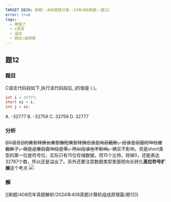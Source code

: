 ```yaml
---
TARGET DECK: 刷题::408真题分类::24年408真题::题12
error: true
tags:
  - 做错了
  - c语言
  - 溢出
  - 题目/选择题
---
```

## 题12
### 题目
C语言代码段如下,执行该代码段后, j的值是 (   )。
```c
int i = 32777;
short si = i;
int j = si;
```
A. -32777
B. -32759
C. 32759
D. 32777
### 分析
~~[[C语言]]的类型转换长类型像短类型转换应该是向前截断，应该是前面的16位被截断了，但是这里前面16位是零，所以应该也不影响。~~确实不影响，但是short类型的第一位是符号位，实际只有15位存储数据，而15个比特，除掉0，还能表达32767个数，所以还是溢出了。另外还要注意数据类型里面短向长转化**高位符号扩展**这个考点
![](https://img.hwenyi.live/202412140007218.webp)
### 解
[[刷题/408历年真题解析/2024年408真题计算机组成原理篇/题12]]